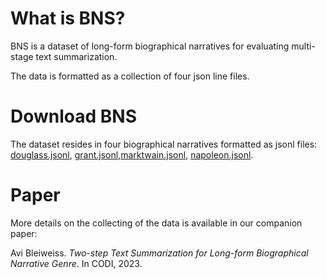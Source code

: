 # What is BNS?
BNS is a dataset of long-form biographical narratives for evaluating multi-stage text summarization.

The data is formatted as a collection of four json line files.

# Download BNS
The dataset resides in four biographical narratives formatted as jsonl files: [douglass.jsonl](douglass.jsonl), [grant.jsonl](grant.jsonl),[marktwain.jsonl](marktwain.jsonl), [napoleon.jsonl](napoleon.jsonl).

# Paper
More details on the collecting of the data is available in our companion paper:

Avi Bleiweiss. *Two-step Text Summarization for Long-form Biographical Narrative Genre*. In CODI, 2023.
